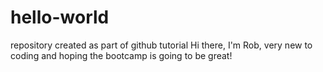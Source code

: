 # hello-world
repository created as part of github tutorial 
Hi there, 
I'm Rob, very new to coding and hoping the bootcamp is going to be great!
